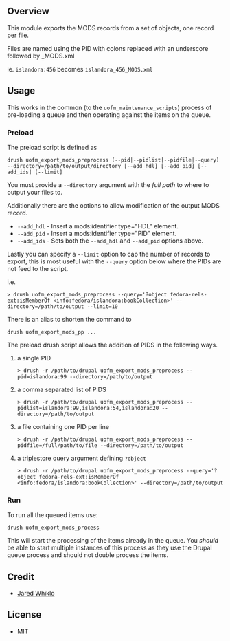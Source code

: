 ## Overview

This module exports the MODS records from a set of objects, one record per file.

Files are named using the PID with colons replaced with an underscore followed by _MODS.xml

ie. `islandora:456` becomes `islandora_456_MODS.xml`

## Usage

This works in the common (to the `uofm_maintenance_scripts`) process of pre-loading a queue
and then operating against the items on the queue.

### Preload

The preload script is defined as
```shell
drush uofm_export_mods_preprocess (--pid|--pidlist|--pidfile|--query) --directory=/path/to/output/directory [--add_hdl] [--add_pid] [--add_ids] [--limit]
```

You must provide a `--directory` argument with the _full path_ to where to output your files to.

Additionally there are the options to allow modification of the output MODS record.

* `--add_hdl` - Insert a mods:identifier type="HDL" element.
* `--add_pid` - Insert a mods:identifier type="PID" element.
* `--add_ids` - Sets both the `--add_hdl` and `--add_pid` options above.

Lastly you can specify a `--limit` option to cap the number of records to export, this is most
useful with the `--query` option below where the PIDs are not feed to the script.

i.e.
```shell
> drush uofm_export_mods_preprocess --query='?object fedora-rels-ext:isMemberOf <info:fedora/islandora:bookCollection>' --directory=/path/to/output --limit=10
```

There is an alias to shorten the command to
```shell
drush uofm_export_mods_pp ...
```

The preload drush script allows the addition of PIDS in the following ways.

1. a single PID
    ```shell
    > drush -r /path/to/drupal uofm_export_mods_preprocess --pid=islandora:99 --directory=/path/to/output
    ```
2. a comma separated list of PIDS
    ```shell
    > drush -r /path/to/drupal uofm_export_mods_preprocess --pidlist=islandora:99,islandora:54,islandora:20 --directory=/path/to/output
    ```
3. a file containing one PID per line
    ```shell
    > drush -r /path/to/drupal uofm_export_mods_preprocess --pidfile=/full/path/to/file --directory=/path/to/output
    ```
4. a triplestore query argument defining `?object`
    ```shell
    > drush -r /path/to/drupal uofm_export_mods_preprocess --query='?object fedora-rels-ext:isMemberOf <info:fedora/islandora:bookCollection>' --directory=/path/to/output
    ```

### Run

To run all the queued items use:
```shell
drush uofm_export_mods_process
```

This will start the processing of the items already in the queue. You _should_ be able to start 
multiple instances of this process as they use the Drupal queue process and should not double process
the items.

## Credit

* [Jared Whiklo](https://github.com/whikloj)

## License

* MIT
